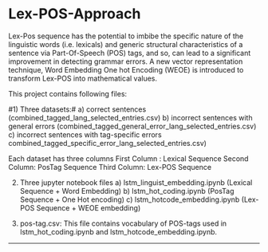 # Lex-POS-Approach
Lex-Pos sequence has the potential to imbibe the specific nature of the linguistic words (i.e. lexicals) and generic structural characteristics of a sentence via Part-Of-Speech (POS) tags, and so, can lead to a significant improvement in detecting grammar errors. A new vector representation technique, Word Embedding One hot Encoding (WEOE) is introduced to transform Lex-POS into mathematical values.

This project contains following files:

#1) Three datasets:#
          a)  correct sentences (combined_tagged_lang_selected_entries.csv)
          b)  incorrect sentences with general errors  (combined_tagged_general_error_lang_selected_entries.csv)
          c)  incorrect sentences with tag-specific errors combined_tagged_specific_error_lang_selected_entries.csv)
            
 Each dataset has three columns
             First Column : Lexical Sequence
             Second Column: PosTag Sequence
             Third Column: Lex-POS Sequence

2) Three jupyter notebook files 
a) lstm_linguist_embedding.ipynb (Lexical Sequence + Word Embedding)
b) lstm_hot_coding.ipynb (PosTag Sequence + One Hot encoding)
c) lstm_hotcode_embedding.ipynb (Lex-POS Sequence + WEOE embedding)

3) pos-tag.csv: This file contains vocabulary of POS-tags used in lstm_hot_coding.ipynb and lstm_hotcode_embedding.ipynb.


__________________________________________ ________________________________________
